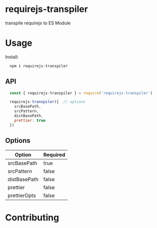 # requirejs-transpiler
transpile requirejs to ES Module

# Usage

Install:

```bash
  npm i requirejs-transpiler
```

## API

```js
  const { requirejs-transpiler } = require('requirejs-transpiler')

  requirejs-transpiler({  // options
    srcBasePath,
    srcPattern,
    distBasePath,
    prettier: true
  })
```

## Options

| Option | Required | 
| ------------- | ------------- | 
| srcBasePath | true |
| srcPattern | false |
| distBasePath | false |
| prettier | false |
| prettierOpts | false |

# Contributing
